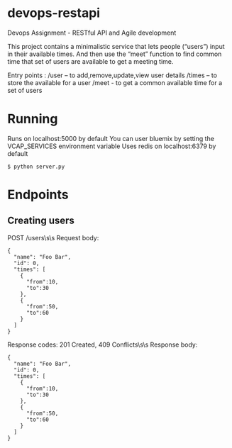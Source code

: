 # devops-restapi
Devops Assignment - RESTful API and Agile development

This project contains a minimalistic service that lets people (“users”) input in their available times. And then use the “meet” function to find common time that set of users are available to get a meeting time.

Entry points :
/user – to add,remove,update,view user details
/times – to store the available for a user
/meet -  to get a common available time for a set of users

# Running
Runs on localhost:5000 by default
You can user bluemix by setting the VCAP_SERVICES environment variable 
Uses redis on localhost:6379 by default
```
$ python server.py
```

# Endpoints
## Creating users
POST /users\s\s
Request body:
```
{
  "name": "Foo Bar", 
  "id": 0, 
  "times": [
    {
      "from":10, 
      "to":30
    },
    {
      "from":50, 
      "to":60
    }
  ]
}
```
Response codes: 201 Created, 409 Conflicts\s\s 
Response body:
```
{
  "name": "Foo Bar", 
  "id": 0, 
  "times": [
    {
      "from":10, 
      "to":30
    },
    {
      "from":50, 
      "to":60
    }
  ]
}
```
